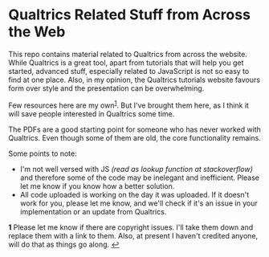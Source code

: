 # Qualtrics Related Stuff from Across the Web

This repo contains material related to Qualtrics from across the website. While Qualtrics is a great tool, apart from tutorials that will help you get started, advanced stuff, especially related to JavaScript is not so easy to find at one place. Also, in my opinion, the Qualtrics tutorials website favours form over style and the presentation can be overwhelming. 

Few resources here are my own<sup id="a1">[1](#f1)</sup>. But I've brought them here, as I think it will save people interested in Qualtrics some time.  

The PDFs are a good starting point for someone who has never worked with Qualtrics. Even though some of them are old, the core functionality remains.  

Some points to note:

- I'm not well versed with JS *(read as lookup function at stackoverflow)* and therefore some of the code may be inelegant and inefficient. Please let me know if you know how a better solution.
- All code uploaded is working on the day it was uploaded. If it doesn't work for you, please let me know, and we'll check if it's an issue in your implementation or an update from Qualtrics. 


<b id="f1">1</b> Please let me know if there are copyright issues. I'll take them down and replace them with a link to them. Also, at present I haven't credited anyone, will do that as things go along. [↩](#a1)

